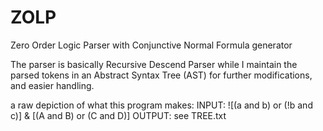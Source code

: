 # ZOLP
Zero Order Logic Parser with Conjunctive Normal Formula generator

The parser is basically Recursive Descend Parser while I maintain the parsed tokens in an Abstract Syntax Tree (AST) for further modifications, and easier handling.

a raw depiction of what this program makes:
INPUT: 
  ![(a and b) or (!b and c)] & [(A and B) or (C and D)]
OUTPUT:
  see TREE.txt


